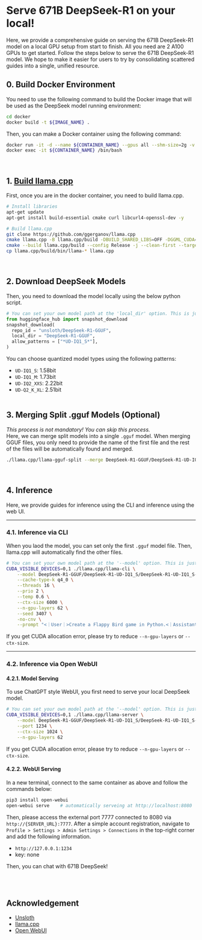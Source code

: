 # Serve 671B DeepSeek-R1 on your local! 
Here, we provide a comprehensive guide on serving the 671B DeepSeek-R1 model on a local GPU setup from start to finish.
All you need are 2 A100 GPUs to get started.
Follow the steps below to serve the 671B DeepSeek-R1 model.
We hope to make it easier for users to try by consolidating scattered guides into a single, unified resource.

## 0. Build Docker Environment
You need to use the following command to build the Docker image that will be used as the DeepSeek model running environment:
```bash
cd docker
docker build -t ${IMAGE_NAME} .
```

Then, you can make a Docker container using the following command:
```bash
docker run -it -d --name ${CONTAINER_NAME} --gpus all --shm-size=2g -v ${PATH_TO_BE_MOUNTED}:${MOUNT_PATH} -p 7777:8080 ${IMAGE_NAME}
docker exec -it ${CONTAINER_NAME} /bin/bash
```
<br>



## 1. [Build llama.cpp](https://github.com/ggerganov/llama.cpp/blob/master/docs/build.md)
First, once you are in the docker container, you need to build llama.cpp.
```bash
# Install libraries
apt-get update
apt-get install build-essential cmake curl libcurl4-openssl-dev -y

# Build llama.cpp
git clone https://github.com/ggerganov/llama.cpp
cmake llama.cpp -B llama.cpp/build -DBUILD_SHARED_LIBS=OFF -DGGML_CUDA=ON -DLLAMA_CURL=ON
cmake --build llama.cpp/build --config Release -j --clean-first --target llama-quantize llama-cli llama-gguf-split llama-server
cp llama.cpp/build/bin/llama-* llama.cpp
```
<br>

## 2. Download DeepSeek Models
Then, you need to download the model locally using the below python script.
```python
# You can set your own model path at the 'local_dir' option. This is just an example.
from huggingface_hub import snapshot_download
snapshot_download(
  repo_id = "unsloth/DeepSeek-R1-GGUF",
  local_dir = "DeepSeek-R1-GGUF",
  allow_patterns = ["*UD-IQ1_S*"],
)
```
You can choose quantized model types using the following patterns:
* `UD-IQ1_S`: 1.58bit
* `UD-IQ1_M`: 1.73bit
* `UD-IQ2_XXS`: 2.22bit
* `UD-Q2_K_XL`: 2.51bit
<br><br>


## 3. Merging Split .gguf Models (Optional)
*This process is not mandatory! You can skip this process.*<br>
Here, we can merge split models into a single `.gguf` model.
When merging GGUF files, you only need to provide the name of the first file and the rest of the files will be automatically found and merged.
```bash
./llama.cpp/llama-gguf-split --merge DeepSeek-R1-GGUF/DeepSeek-R1-UD-IQ1_S/DeepSeek-R1-UD-IQ1_S-00001-of-00003.gguf DeepSeek-R1-GGUF/DeepSeek-R1-UD-IQ1_S/DeepSeek-R1-UD-IQ1_S-merged.gguf
```
<br>



## 4. Inference
Here, we provide guides for inference using the CLI and inference using the web UI.

---
### 4.1. Inference via CLI
When you laod the model, you can set only the first `.gguf` model file.
Then, llama.cpp will automatically find the other files.
```bash
# You can set your own model path at the '--model' option. This is just an example.
CUDA_VISIBLE_DEVICES=0,1 ./llama.cpp/llama-cli \
    --model DeepSeek-R1-GGUF/DeepSeek-R1-UD-IQ1_S/DeepSeek-R1-UD-IQ1_S-00001-of-00003.gguf \
    --cache-type-k q4_0 \
    --threads 16 \
    --prio 2 \
    --temp 0.6 \
    --ctx-size 6000 \
    --n-gpu-layers 62 \
    --seed 3407 \
    -no-cnv \
    --prompt "<｜User｜>Create a Flappy Bird game in Python.<｜Assistant｜>"
```
If you get CUDA allocation error, please try to reduce `--n-gpu-layers` or `--ctx-size`.


---
### 4.2. Inference via Open WebUI
#### 4.2.1. Model Serving
To use ChatGPT style WebUI, you first need to serve your local DeepSeek model.
```bash 
# You can set your own model path at the '--model' option. This is just an example.
CUDA_VISIBLE_DEVICES=0,1 ./llama.cpp/llama-server \
    --model DeepSeek-R1-GGUF/DeepSeek-R1-UD-IQ1_S/DeepSeek-R1-UD-IQ1_S-00001-of-00003.gguf \
    --port 1234 \
    --ctx-size 1024 \
    --n-gpu-layers 62
```
If you get CUDA allocation error, please try to reduce `--n-gpu-layers` or `--ctx-size`.


#### 4.2.2. WebUI Serving
In a new terminal, connect to the same container as above and follow the commands below:
```bash
pip3 install open-webui
open-webui serve    # automatically serveing at http://localhost:8080
```

Then, please access the external port 7777 connected to 8080 via `http://{SERVER_URL}:7777`. After a simple account registration, navigate to `Profile > Settings > Admin Settings > Connections` in the top-right corner and add the following information.
* `http://127.0.0.1:1234`
* key: none

Then, you can chat with 671B DeepSeek!

<br><br>


## Acknowledgement
* [Unsloth](https://unsloth.ai/blog/deepseekr1-dynamic#running%20r1)
* [llama.cpp](https://github.com/ggerganov/llama.cpp/blob/master/docs/build.md)
* [Open WebUI](https://docs.openwebui.com/tutorials/integrations/deepseekr1-dynamic/#step-3-make-sure-open-webui-is-installed-and-running)